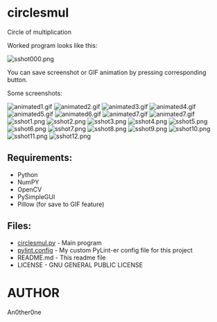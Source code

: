 # circlesmul
Circle of multiplication

Worked program looks like this:

![sshot000.png](img/sshot000.png)

You can save screenshot or GIF animation by pressing corresponding button.

Some screenshots:

![animated1.gif](img/animated1.gif)
![animated2.gif](img/animated2.gif)
![animated3.gif](img/animated3.gif)
![animated4.gif](img/animated4.gif)
![animated5.gif](img/animated5.gif)
![animated6.gif](img/animated6.gif)
![animated7.gif](img/animated7.gif)
![animated7.gif](img/animated8.gif)
![sshot1.png](img/sshot1.png)
![sshot2.png](img/sshot2.png)
![sshot3.png](img/sshot3.png)
![sshot4.png](img/sshot4.png)
![sshot5.png](img/sshot5.png)
![sshot6.png](img/sshot6.png)
![sshot7.png](img/sshot7.png)
![sshot8.png](img/sshot8.png)
![sshot9.png](img/sshot9.png)
![sshot10.png](img/sshot10.png)
![sshot11.png](img/sshot11_.png)
![sshot12.png](img/sshot12.png)

## Requirements:

* Python
* NumPY
* OpenCV
* PySimpleGUI
* Pillow (for save to GIF feature)

## Files:
	
* [circlesmul.py](circlesmul.py) - Main program
* [pylint.config](pylint.config) - My custom PyLint-er config file for this project
* README.md - This readme file
* LICENSE - GNU GENERAL PUBLIC LICENSE

# AUTHOR
   An0ther0ne
   